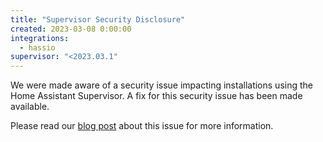 ```yaml
---
title: "Supervisor Security Disclosure"
created: 2023-03-08 0:00:00
integrations:
  - hassio
supervisor: "<2023.03.1"
---
```


We were made aware of a security issue impacting installations using
the Home Assistant Supervisor. A fix for this security issue
has been made available.

Please read our [blog post](https://www.home-assistant.io/blog/2023/03/08/supervisor-security-disclosure/) about
this issue for more information.
